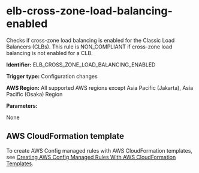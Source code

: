 # elb\-cross\-zone\-load\-balancing\-enabled<a name="elb-cross-zone-load-balancing-enabled"></a>

Checks if cross\-zone load balancing is enabled for the Classic Load Balancers \(CLBs\)\. This rule is NON\_COMPLIANT if cross\-zone load balancing is not enabled for a CLB\. 

**Identifier:** ELB\_CROSS\_ZONE\_LOAD\_BALANCING\_ENABLED

**Trigger type:** Configuration changes

**AWS Region:** All supported AWS regions except Asia Pacific \(Jakarta\), Asia Pacific \(Osaka\) Region

**Parameters:**

None  

## AWS CloudFormation template<a name="w79aac11c32c17b9d289c15"></a>

To create AWS Config managed rules with AWS CloudFormation templates, see [Creating AWS Config Managed Rules With AWS CloudFormation Templates](aws-config-managed-rules-cloudformation-templates.md)\.